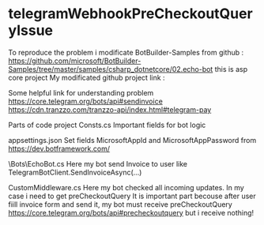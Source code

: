 # telegramWebhookPreCheckoutQueryIssue

To reproduce the problem i modificate BotBuilder-Samples from github : https://github.com/microsoft/BotBuilder-Samples/tree/master/samples/csharp_dotnetcore/02.echo-bot this is asp core project 
My modificated github project link :


Some helpful link for understanding problem
https://core.telegram.org/bots/api#sendinvoice
https://cdn.tranzzo.com/tranzzo-api/index.html#telegram-pay

Parts of code project
Consts.cs
Important fields for bot logic

appsettings.json
Set fields MicrosoftAppId and MicrosoftAppPassword from https://dev.botframework.com/

\Bots\EchoBot.cs
Here my bot send Invoice to user like TelegramBotClient.SendInvoiceAsync(...)

CustomMiddleware.cs
Here my bot checked all incoming updates. In my case i need to get preCheckoutQuery
It is important part becouse after user fiill invoice form and send it, my bot must receive preCheckoutQuery 
https://core.telegram.org/bots/api#precheckoutquery but i receive nothing!
